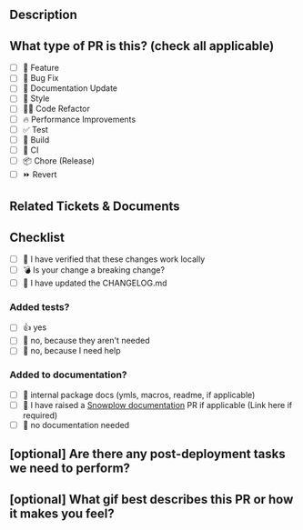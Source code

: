 <!--
If this is your first time contributing you will be asked to sign the Individual Contributor License Agreement.
If you would prefer to read this in advance of submitting your PR you can find it here https://docs.google.com/forms/d/e/1FAIpQLSd89YTDQ1XpTZbj3LpOkquV_h1Y8k9ay3iFbJsZsJrz18I23Q/viewform
-->

## Description

<!-- This PR [adds/removes/fixes/replaces] the [feature/bug/etc]. -->

## What type of PR is this? (check all applicable)

- [ ] 🍕 Feature
- [ ] 🐛 Bug Fix
- [ ] 📝 Documentation Update
- [ ] 🎨 Style
- [ ] 🧑‍💻 Code Refactor
- [ ] 🔥 Performance Improvements
- [ ] ✅ Test
- [ ] 🤖 Build
- [ ] 🔁 CI
- [ ] 📦 Chore (Release)
- [ ] ⏩ Revert

## Related Tickets & Documents
<!-- 
Please use this format link issue numbers: Fixes #123
-->

## Checklist
- [ ] 🎉 I have verified that these changes work locally
- [ ] 💣 Is your change a breaking change?
- [ ] 📖 I have updated the CHANGELOG.md

### Added tests?
- [ ] 👍 yes
- [ ] 🙅 no, because they aren't needed
- [ ] 🙋 no, because I need help

### Added to documentation?
- [ ] 📓 internal package docs (ymls, macros, readme, if applicable)
- [ ] 📕 I have raised a [Snowplow documentation](https://github.com/snowplow/documentation) PR if applicable (Link here if required)
- [ ] 🙅 no documentation needed

## [optional] Are there any post-deployment tasks we need to perform?



## [optional] What gif best describes this PR or how it makes you feel?



<!-- note: PRs with deleted sections will be marked invalid -->

<!--
  For Work In Progress Pull Requests, please use the Draft PR feature,
  see https://github.blog/2019-02-14-introducing-draft-pull-requests/ for further details.
  
  For a timely review/response, please avoid force-pushing additional
  commits if your PR already received reviews or comments.
  
  Before submitting a Pull Request, please ensure you've done the following:
  - 📖 Read the Contributing Guide: https://github.com/snowplow/dbt-snowplow-unified/blob/main/CONTRIBUTING.md
-->

<!-- 
## Release Only Checklist
- [ ] I have updated the version number in all relevant places
- [ ] I have changed the release date in the CHANGELOG.md 
-->
